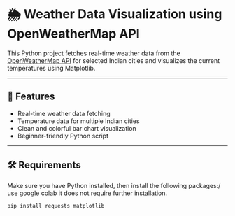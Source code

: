 # 🌦 Weather Data Visualization using OpenWeatherMap API

This Python project fetches real-time weather data from the [OpenWeatherMap API](https://openweathermap.org/api) for selected Indian cities and visualizes the current temperatures using Matplotlib.

---

## 📌 Features

- Real-time weather data fetching
- Temperature data for multiple Indian cities
- Clean and colorful bar chart visualization
- Beginner-friendly Python script

---

## 🛠 Requirements

Make sure you have Python installed, then install the following packages:/ use google colab it does not require further installation.

```bash
pip install requests matplotlib


